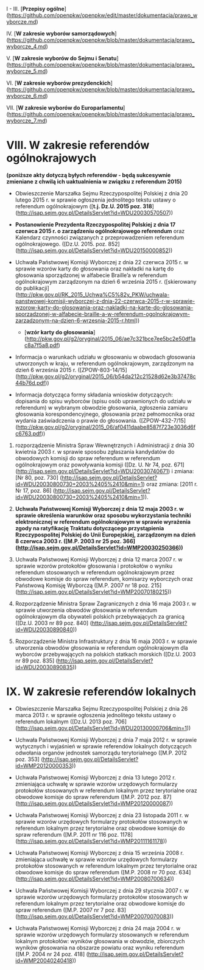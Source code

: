  I - III. [**Przepisy ogólne**] (https://github.com/openpkw/openpkw/edit/master/dokumentacja/prawo_wyborcze.md)
 
 IV. [**W zakresie wyborów samorządowych**] (https://github.com/openpkw/openpkw/blob/master/dokumentacja/prawo_wyborcze_4.md) 

 V. [**W zakresie wyborów do Sejmu i Senatu**] (https://github.com/openpkw/openpkw/blob/master/dokumentacja/prawo_wyborcze_5.md) 

 VI. [**W zakresie wyborów prezydenckich**] (https://github.com/openpkw/openpkw/blob/master/dokumentacja/prawo_wyborcze_6.md) 

 VII. [**W zakresie wyborów do Europarlamentu**] (https://github.com/openpkw/openpkw/blob/master/dokumentacja/prawo_wyborcze_7.md) 

# VIII. W zakresie referendów ogólnokrajowych
**(poniższe akty dotyczą byłych referendów - będą sukcesywnie zmieniane z chwilą ich uaktualnienia w związku z referendum  2015)**

* Obwieszczenie Marszałka Sejmu Rzeczypospolitej Polskiej z dnia 20 lutego 2015 r. w sprawie ogłoszenia jednolitego tekstu ustawy o referendum ogólnokrajowym ([**t.j. Dz.U. 2015 poz. 318**] (http://isap.sejm.gov.pl/DetailsServlet?id=WDU20030570507)) 

* **Postanowienie Prezydenta Rzeczypospolitej Polskiej z dnia 17 czerwca 2015 r. o zarządzeniu ogólnokrajowego referendum** oraz Kalendarz czynności związanych z przeprowadzeniem referendum ogólnokrajowego. ([Dz.U. 2015. poz. 852]  (http://isap.sejm.gov.pl/DetailsServlet?id=WDU20150000852))

* Uchwała Państwowej Komisji Wyborczej z dnia 22 czerwca 2015 r. w sprawie wzorów karty do głosowania oraz nakładki na kartę do głosowania sporządzonej w alfabecie Braille’a w referendum ogólnokrajowym zarządzonym na dzień 6 września 2015 r. ([skierowany do publikacji] (http://pkw.gov.pl/RK_2015_Uchwa%C5%82y_PKW/uchwala-panstwowej-komisji-wyborczej-z-dnia-22-czerwca-2015-r-w-sprawie-wzorow-karty-do-glosowania-oraz-nakladki-na-karte-do-glosowania-sporzadzonej-w-alfabecie-braille-a-w-referendum-ogolnokrajowym-zarzadzonym-na-dzien-6-wrzesnia-2015-r.html))  
   * [**wzór karty do głosowania**] (http://pkw.gov.pl/g2/oryginal/2015_06/ae7c321bce7ee5bc2e50df1ac8a7f5a8.pdf)  

* Informacja o warunkach udziału w głosowaniu w obwodach głosowania utworzonych w kraju, w referendum ogólnokrajowym, zarządzonym na dzień 6 września 2015 r. ([ZPOW-803-14/15] (http://pkw.gov.pl/g2/oryginal/2015_06/b54da212c21528d62e3b37478c44b76d.pdf))  

* Informacja dotycząca formy składania wniosków dotyczących: dopisania do spisu wyborców (spisu osób uprawnionych do udziału w referendum) w wybranym obwodzie głosowania, zgłoszenia zamiaru głosowania korespondencyjnego, głosowania przez pełnomocnika oraz wydania zaświadczenia o prawie do głosowania. ([ZPOW-432-7/15] (http://pkw.gov.pl/g2/oryginal/2015_06/af0411daabe8587f723e3036d6fc6763.pdf))  

1) rozporządzenie Ministra Spraw Wewnętrznych i Administracji z dnia 30 kwietnia 2003 r. w sprawie sposobu zgłaszania
kandydatów do obwodowych komisji do spraw referendum w referendum ogólnokrajowym oraz powoływania komisji ([Dz. U. Nr 74,
poz. 671] (http://isap.sejm.gov.pl/DetailsServlet?id=WDU20030740671) i zmiana: [Nr 80, poz. 730] (http://isap.sejm.gov.pl/DetailsServlet?id=WDU20030800730+2003%2405%2410&min=1) oraz zmiana: [2011 r. Nr 17, poz. 86] (http://isap.sejm.gov.pl/DetailsServlet?id=WDU20030800730+2003%2405%2410&min=1)).  

2) **Uchwała Państwowej Komisji Wyborczej z dnia 12 maja 2003 r. w sprawie określenia warunków oraz sposobu wykorzystania techniki elektronicznej w referendum ogólnokrajowym w sprawie wyrażenia zgody na ratyfikację Traktatu dotyczącego przystąpienia Rzeczypospolitej Polskiej do Unii Europejskiej, zarządzonym na dzień 8 czerwca 2003 r. ([M.P. 2003 nr 25 poz. 366] (http://isap.sejm.gov.pl/DetailsServlet?id=WMP20030250366))**

3) Uchwała Państwowej Komisji Wyborczej z dnia 12 marca 2007 r. w sprawie wzorów protokołów głosowania i protokołów o wyniku referendum stosowanych w referendum ogólnokrajowym przez obwodowe komisje do spraw referendum, komisarzy wyborczych oraz Państwową Komisję Wyborczą ([M.P. 2007 nr 18 poz. 215] (http://isap.sejm.gov.pl/DetailsServlet?id=WMP20070180215))

4) Rozporządzenie Ministra Spraw Zagranicznych z dnia 16 maja 2003 r. w sprawie utworzenia obwodów głosowania w referendum ogólnokrajowym dla obywateli polskich przebywających za granicą ([Dz.U. 2003 nr 89 poz. 840] (http://isap.sejm.gov.pl/DetailsServlet?id=WDU20030890840))

5) Rozporządzenie Ministra Infrastruktury z dnia 16 maja 2003 r. w sprawie utworzenia obwodów głosowania w referendum ogólnokrajowym dla wyborców przebywających na polskich statkach morskich ([Dz.U. 2003 nr 89 poz. 835] (http://isap.sejm.gov.pl/DetailsServlet?id=WDU20030890835))

# IX. W zakresie referendów lokalnych

* Obwieszczenie Marszałka Sejmu Rzeczypospolitej Polskiej z dnia 26 marca 2013 r. w sprawie ogłoszenia jednolitego tekstu ustawy o referendum lokalnym ([Dz.U. 2013 poz. 706] (http://isap.sejm.gov.pl/DetailsServlet?id=WDU20130000706&min=1))

* Uchwała Państwowej Komisji Wyborczej z dnia 7 maja 2012 r. w sprawie wytycznych i wyjaśnień w sprawie referendów lokalnych dotyczących odwołania organów jednostek samorządu terytorialnego ([M.P. 2012 poz. 353] (http://isap.sejm.gov.pl/DetailsServlet?id=WMP20120000353)) 

* Uchwała Państwowej Komisji Wyborczej z dnia 13 lutego 2012 r. zmieniająca uchwałę w sprawie wzorów urzędowych formularzy protokołów stosowanych w referendum lokalnym przez terytorialne oraz obwodowe komisje do spraw referendum ([M.P. 2012 poz. 87] (http://isap.sejm.gov.pl/DetailsServlet?id=WMP20120000087))

* Uchwała Państwowej Komisji Wyborczej z dnia 23 listopada 2011 r. w sprawie wzorów urzędowych formularzy protokołów stosowanych w referendum lokalnym przez terytorialne oraz obwodowe komisje do spraw referendum ([M.P. 2011 nr 116 poz. 1178] (http://isap.sejm.gov.pl/DetailsServlet?id=WMP20111161178))

* Uchwała Państwowej Komisji Wyborczej z dnia 15 września 2008 r. zmieniająca uchwałę w sprawie wzorów urzędowych formularzy protokołów stosowanych w referendum lokalnym przez terytorialne oraz obwodowe komisje do spraw referendum ([M.P. 2008 nr 70 poz. 634] (http://isap.sejm.gov.pl/DetailsServlet?id=WMP20080700634))

* Uchwała Państwowej Komisji Wyborczej z dnia 29 stycznia 2007 r. w sprawie wzorów urzędowych formularzy protokołów stosowanych w referendum lokalnym przez terytorialne oraz obwodowe komisje do spraw referendum ([M.P. 2007 nr 7 poz. 83] (http://isap.sejm.gov.pl/DetailsServlet?id=WMP20070070083))

* Uchwała Państwowej Komisji Wyborczej z dnia 24 maja 2004 r. w sprawie wzorów urzędowych formularzy stosowanych w referendum lokalnym protokołów: wyników głosowania w obwodzie, zbiorczych wyników głosowania na obszarze powiatu oraz wyniku referendum ([M.P. 2004 nr 24 poz. 418] (http://isap.sejm.gov.pl/DetailsServlet?id=WMP20040240418)) 
